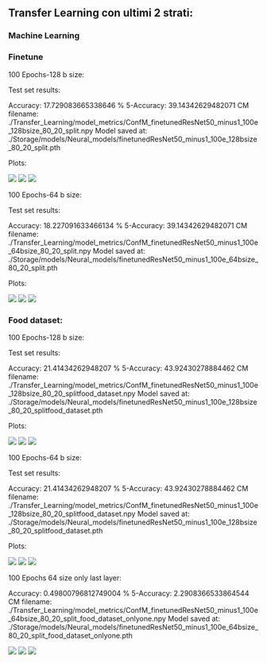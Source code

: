 ## Transfer Learning con ultimi 2 strati:

### Machine Learning



### Finetune

100 Epochs-128 b size:

Test set results:

Accuracy: 17.729083665338646 %
5-Accuracy: 39.14342629482071
CM filename: ./Transfer_Learning/model_metrics/ConfM_finetunedResNet50_minus1_100e_128bsize_80_20_split.npy
Model saved at: ./Storage/models/Neural_models/finetunedResNet50_minus1_100e_128bsize_80_20_split.pth

Plots:

![](./models_plots/ResNet50/Loss_100e_128bsize_80_20_split.png)
![](./models_plots/ResNet50/Accuracy_100e_128bsize_80_20_split.png)
![](./models_plots/ResNet50/5-Accuracy_100e_128bsize_80_20_split.png)

100 Epochs-64 b size:

Test set results:

Accuracy: 18.227091633466134 %
5-Accuracy: 39.14342629482071
CM filename: ./Transfer_Learning/model_metrics/ConfM_finetunedResNet50_minus1_100e_64bsize_80_20_split.npy
Model saved at: ./Storage/models/Neural_models/finetunedResNet50_minus1_100e_64bsize_80_20_split.pth

Plots:

![](./models_plots/ResNet50/Loss_100e_64bsize_80_20_split.png)
![](./models_plots/ResNet50/Accuracy_100e_64bsize_80_20_split.png)
![](./models_plots/ResNet50/5-Accuracy_100e_64bsize_80_20_split.png)

### Food dataset:

100 Epochs-128 b size:

Test set results:

Accuracy: 21.41434262948207 %
5-Accuracy: 43.92430278884462
CM filename: ./Transfer_Learning/model_metrics/ConfM_finetunedResNet50_minus1_100e_128bsize_80_20_splitfood_dataset.npy
Model saved at: ./Storage/models/Neural_models/finetunedResNet50_minus1_100e_128bsize_80_20_splitfood_dataset.pth

Plots:

![](./models_plots/ResNet50/Loss_100e_128bsize_80_20_splitfood_dataset.png)
![](./models_plots/ResNet50/Accuracy_100e_128bsize_80_20_splitfood_dataset.png)
![](./models_plots/ResNet50/5-Accuracy_100e_128bsize_80_20_splitfood_dataset.png)


100 Epochs-64 b size:

Test set results:

Accuracy: 21.41434262948207 %
5-Accuracy: 43.92430278884462
CM filename: ./Transfer_Learning/model_metrics/ConfM_finetunedResNet50_minus1_100e_128bsize_80_20_splitfood_dataset.npy
Model saved at: ./Storage/models/Neural_models/finetunedResNet50_minus1_100e_128bsize_80_20_splitfood_dataset.pth

Plots:

![](./models_plots/ResNet50/Loss_100e_64bsize_80_20_splitfood_dataset.png)
![](./models_plots/ResNet50/Accuracy_100e_64bsize_80_20_splitfood_dataset.png)
![](./models_plots/ResNet50/5-Accuracy_100e_64bsize_80_20_splitfood_dataset.png)

100 Epochs 64 size only last layer:

Accuracy: 0.49800796812749004 %
5-Accuracy: 2.2908366533864544
CM filename: ./Transfer_Learning/model_metrics/ConfM_finetunedResNet50_minus1_100e_64bsize_80_20_split_food_dataset_onlyone.npy
Model saved at: ./Storage/models/Neural_models/finetunedResNet50_minus1_100e_64bsize_80_20_split_food_dataset_onlyone.pth

![](./models_plots/ResNet50/Loss_100e_64bsize_80_20_split_food_dataset_onlyone.png)
![](./models_plots/ResNet50/Accuracy_100e_64bsize_80_20_split_food_dataset_onlyone.png)
![](./models_plots/ResNet50/5-Accuracy_100e_64bsize_80_20_split_food_dataset_onlyone.png)